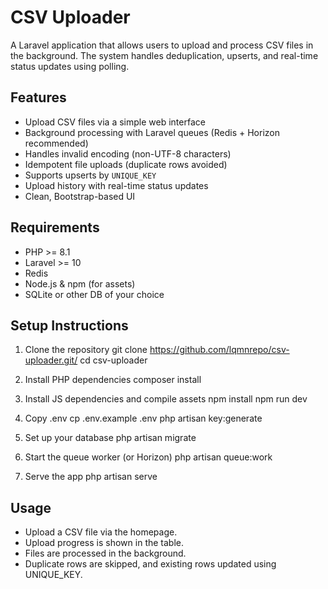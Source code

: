 # CSV Uploader

A Laravel application that allows users to upload and process CSV files in the background. The system handles deduplication, upserts, and real-time status updates using polling.

## Features

- Upload CSV files via a simple web interface
- Background processing with Laravel queues (Redis + Horizon recommended)
- Handles invalid encoding (non-UTF-8 characters)
- Idempotent file uploads (duplicate rows avoided)
- Supports upserts by `UNIQUE_KEY`
- Upload history with real-time status updates
- Clean, Bootstrap-based UI

## Requirements

- PHP >= 8.1
- Laravel >= 10
- Redis
- Node.js & npm (for assets)
- SQLite or other DB of your choice

## Setup Instructions

1. Clone the repository
    git clone https://github.com/lqmnrepo/csv-uploader.git/
    cd csv-uploader

2. Install PHP dependencies
    composer install

3. Install JS dependencies and compile assets
    npm install
    npm run dev

4. Copy .env
    cp .env.example .env
    php artisan key:generate

5. Set up your database
    php artisan migrate

6. Start the queue worker (or Horizon)
    php artisan queue:work

7. Serve the app
    php artisan serve

## Usage

- Upload a CSV file via the homepage.
- Upload progress is shown in the table.
- Files are processed in the background.
- Duplicate rows are skipped, and existing rows updated using UNIQUE_KEY.

